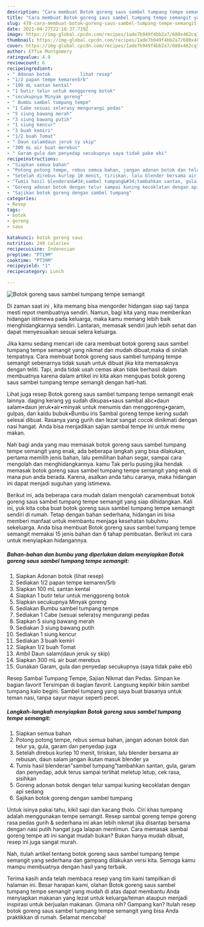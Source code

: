 ```yaml
---
description: "Cara membuat Botok goreng saus sambel tumpang tempe semangit yang enak Untuk Jualan"
title: "Cara membuat Botok goreng saus sambel tumpang tempe semangit yang enak Untuk Jualan"
slug: 470-cara-membuat-botok-goreng-saus-sambel-tumpang-tempe-semangit-yang-enak-untuk-jualan
date: 2021-04-27T22:18:37.719Z
image: https://img-global.cpcdn.com/recipes/1ade7b949f4bb2a7/680x482cq70/botok-goreng-saus-sambel-tumpang-tempe-semangit-foto-resep-utama.jpg
thumbnail: https://img-global.cpcdn.com/recipes/1ade7b949f4bb2a7/680x482cq70/botok-goreng-saus-sambel-tumpang-tempe-semangit-foto-resep-utama.jpg
cover: https://img-global.cpcdn.com/recipes/1ade7b949f4bb2a7/680x482cq70/botok-goreng-saus-sambel-tumpang-tempe-semangit-foto-resep-utama.jpg
author: Effie Montgomery
ratingvalue: 4.9
reviewcount: 6
recipeingredient:
- " Adonan botok           lihat resep"
- "1/2 papan tempe kemaren5rb"
- "100 mL santan kental"
- "1 butir telur untuk menggoreng botok"
- "secukupnya Minyak goreng"
- " Bumbu sambel tumpang tempe"
- "1 Cabe sesuai selerasy mengurangi pedas"
- "5 siung bawang merah"
- "3 siung bawang putih"
- "1 siung kencur"
- "3 buah kemiri"
- "1/2 buah Tomat"
- " Daun salamdaun jeruk sy skip"
- "300 mL air buat merebus"
- " Garam gula dan penyedap secukupnya saya tidak pake ebi"
recipeinstructions:
- "Siapkan semua bahan"
- "Potong potong tempe, rebus semua bahan, jangan adonan botok dan telur ya, gula, garam dan penyedap juga"
- "Setelah direbus kurlep 10 menit, tiriskan, lalu blender bersama air rebusan, daun salam jangan ikutan masuk blender ya"
- "Tumis hasil blenderan&#34;sambel tumpang&#34;tambahkan santan, gula, garam dan penyedap, aduk terus sampai terlihat meletup letup, cek rasa, sisihkan"
- "Goreng adonan botok dengan telur sampai kuning kecoklatan dengan api sedang"
- "Sajikan botok goreng dengan sambel tumpang"
categories:
- Resep
tags:
- botok
- goreng
- saus

katakunci: botok goreng saus 
nutrition: 249 calories
recipecuisine: Indonesian
preptime: "PT19M"
cooktime: "PT39M"
recipeyield: "1"
recipecategory: Lunch

---
```



![Botok goreng saus sambel tumpang tempe semangit](https://img-global.cpcdn.com/recipes/1ade7b949f4bb2a7/680x482cq70/botok-goreng-saus-sambel-tumpang-tempe-semangit-foto-resep-utama.jpg)

Di zaman  saat ini , kita memang bisa mengorder hidangan siap saji tanpa mesti repot membuatnya sendiri. Namun, bagi kita yang mau memberikan hidangan istimewa pada keluarga, maka kamu memang lebih baik menghidangkannya sendiri. Lantaran, memasak sendiri jauh lebih sehat dan dapat menyesuaikan sesuai selera keluarga.

Jika kamu sedang mencari ide cara membuat botok goreng saus sambel tumpang tempe semangit yang nikmat dan mudah dibuat,maka di sinilah tempatnya. Cara membuat botok goreng saus sambel tumpang tempe semangit  sebenarnya tidak susah untuk dibuat jika kita memasaknya dengan teliti. Tapi, anda tidak usah cemas akan tidak berhasil dalam membuatnya 
karena dalam artikel ini kita akan mengupas botok goreng saus sambel tumpang tempe semangit dengan hati-hati.  

Lihat juga resep Botok goreng saus sambel tumpang tempe semangit enak lainnya. daging kerang yg sudah dikupas•saus sambal abc•daun salam•daun jeruk•air•minyak untuk menumis dan menggoreng•garam, gulpas, dan kaldu bubuk•Bumbu iris Sambal goreng tempe kering sudah selesai dibuat. Rasanya yang gurih dan lezat sangat cocok dinikmati dengan nasi hangat. Anda bisa menjadikan sajian sambal tempe ini untuk menu makan.

Nah bagi anda yang mau memasak botok goreng saus sambel tumpang tempe semangit yang enak, ada beberapa langkah yang bisa dilakukan, pertama memilih jenis bahan, lalu pemilihan bahan segar, sampai cara mengolah dan menghidangkannya. kamu Tak perlu pusing jika hendak memasak botok goreng saus sambel tumpang tempe semangit yang enak di mana pun anda berada. Karena, asalkan anda  tahu caranya, maka hidangan ini dapat menjadi suguhan yang istimewa.

Berikut ini, ada beberapa cara mudah dalam mengolah caramembuat botok goreng saus sambel tumpang tempe semangit yang siap dihidangkan. Kali ini, yuk kita coba buat botok goreng saus sambel tumpang tempe semangit sendiri di rumah. Tetap dengan bahan sederhana, hidangan ini bisa memberi manfaat untuk membantu menjaga kesehatan tubuhmu sekeluarga. Anda bisa membuat Botok goreng saus sambel tumpang tempe semangit memakai 15 jenis bahan dan 6 tahap pembuatan. Berikut ini cara untuk menyiapkan hidangannya.

<!--inarticleads1-->

##### Bahan-bahan dan bumbu yang diperlukan dalam menyiapkan Botok goreng saus sambel tumpang tempe semangit:

1. Siapkan  Adonan botok           (lihat resep)
1. Sediakan 1/2 papan tempe kemaren/5rb
1. Siapkan 100 mL santan kental
1. Siapkan 1 butir telur untuk menggoreng botok
1. Siapkan secukupnya Minyak goreng
1. Sediakan  Bumbu sambel tumpang tempe
1. Sediakan 1 Cabe (sesuai selera)sy mengurangi pedas
1. Siapkan 5 siung bawang merah
1. Sediakan 3 siung bawang putih
1. Sediakan 1 siung kencur
1. Sediakan 3 buah kemiri
1. Siapkan 1/2 buah Tomat
1. Ambil  Daun salam(daun jeruk sy skip)
1. Siapkan 300 mL air buat merebus
1. Gunakan  Garam, gula dan penyedap secukupnya (saya tidak pake ebi)


Resep Sambal Tumpang Tempe, Sajian Nikmat dan Pedas. Simpan ke bagian favorit Tersimpan di bagian favorit. Langsung kepikir bikin sambel tumpang kalo begini. Sambel tumpang yang saya buat biasanya untuk teman nasi, tanpa sayur mayur seperti pecel. 

<!--inarticleads2-->

##### Langkah-langkah menyiapkan Botok goreng saus sambel tumpang tempe semangit:

1. Siapkan semua bahan
1. Potong potong tempe, rebus semua bahan, jangan adonan botok dan telur ya, gula, garam dan penyedap juga
1. Setelah direbus kurlep 10 menit, tiriskan, lalu blender bersama air rebusan, daun salam jangan ikutan masuk blender ya
1. Tumis hasil blenderan&#34;sambel tumpang&#34;tambahkan santan, gula, garam dan penyedap, aduk terus sampai terlihat meletup letup, cek rasa, sisihkan
1. Goreng adonan botok dengan telur sampai kuning kecoklatan dengan api sedang
1. Sajikan botok goreng dengan sambel tumpang


Untuk isinya pakai tahu, kikil sapi dan kacang tholo. Ciri khas tumpang adalah menggunakan tempe semangit. Resep sambal goreng tempe goreng rasa pedas gurih &amp; sederhana ini akan lebih nikmat jika disantap bersama dengan nasi putih hangat juga lalapan mentimun. Cara memasak sambal goreng tempe ati ini sangat mudah bukan? Bukan hanya mudah dibuat, resep ini juga sangat murah. 

Nah, itulah artikel tentang  botok goreng saus sambel tumpang tempe semangit  yang sederhana dan gampang dilakukan versi kita. Semoga kamu mampu membuatnya dengan hasil yang terbaik. 

Terima kasih anda telah membaca resep yang tim kami tampilkan di halaman ini. Besar harapan kami, olahan  Botok goreng saus sambel tumpang tempe semangit yang mudah di atas dapat membantu Anda menyiapkan makanan yang lezat untuk keluarga/teman ataupun menjadi inspirasi untuk berjualan makanan. Gimana nih? Gampang kan? Itulah resep botok goreng saus sambel tumpang tempe semangit yang bisa Anda praktikkan di rumah. Selamat mencoba!

